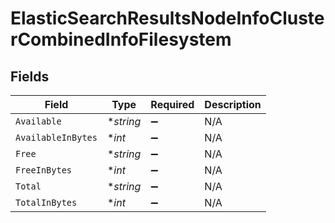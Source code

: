 # ElasticSearchResultsNodeInfoClusterCombinedInfoFilesystem


## Fields

| Field              | Type               | Required           | Description        |
| ------------------ | ------------------ | ------------------ | ------------------ |
| `Available`        | **string*          | :heavy_minus_sign: | N/A                |
| `AvailableInBytes` | **int*             | :heavy_minus_sign: | N/A                |
| `Free`             | **string*          | :heavy_minus_sign: | N/A                |
| `FreeInBytes`      | **int*             | :heavy_minus_sign: | N/A                |
| `Total`            | **string*          | :heavy_minus_sign: | N/A                |
| `TotalInBytes`     | **int*             | :heavy_minus_sign: | N/A                |